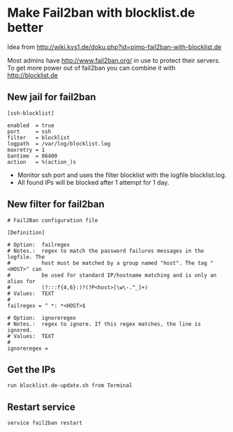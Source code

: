 # Make Fail2ban with blocklist.de better
Idea from http://wiki.kvs1.de/doku.php?id=pimp-fail2ban-with-blocklist.de


Most admins have http://www.fail2ban.org/ in use to protect their servers.
To get more power out of fail2ban you can combine it with http://blocklist.de

## New jail for fail2ban
```
[ssh-blocklist]
 
enabled  = true
port     = ssh
filter   = blocklist
logpath  = /var/log/blocklist.log
maxretry = 1
bantime  = 86400
action   = %(action_)s
```
* Monitor ssh port and uses the filter blocklist with the logfile blocklist.log.
* All found IPs will be blocked after 1 attempt for 1 day.


## New filter for fail2ban
```
# Fail2Ban configuration file
 
[Definition]
 
# Option:  failregex
# Notes.:  regex to match the password failures messages in the logfile. The
#          host must be matched by a group named "host". The tag "<HOST>" can
#          be used for standard IP/hostname matching and is only an alias for
#          (?:::f{4,6}:)?(?P<host>[\w\-.^_]+)
# Values:  TEXT
#
failregex = ^ *: *<HOST>$
 
# Option:  ignoreregex
# Notes.:  regex to ignore. If this regex matches, the line is ignored.
# Values:  TEXT
#
ignoreregex = 
```

## Get the IPs
```
run blocklist.de-update.sh from Terminal
```

## Restart service
```
service fail2ban restart
```
